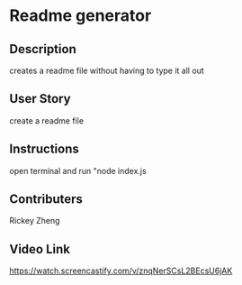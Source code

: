 
# Readme generator

## Description
creates a readme file without having to type it all out

## User Story
create a readme file 

## Instructions
open terminal and run "node index.js

## Contributers
Rickey Zheng

## Video Link
https://watch.screencastify.com/v/znqNerSCsL2BEcsU6jAK
